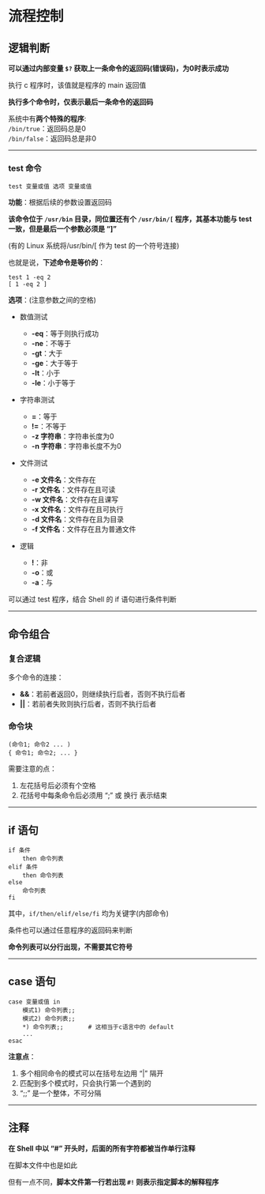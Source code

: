 # 流程控制
## 逻辑判断
**可以通过内部变量 `$?` 获取上一条命令的返回码(错误码)，为0时表示成功**  

执行 c 程序时，该值就是程序的 main 返回值  

**执行多个命令时，仅表示最后一条命令的返回码**  

系统中有**两个特殊的程序**:  
`/bin/true`：返回码总是0  
`/bin/false`：返回码总是非0  

-----------------
### test 命令
``` Shell
test 变量或值 选项 变量或值
```

**功能**：根据后续的参数设置返回码  

**该命令位于 `/usr/bin` 目录，同位置还有个 `/usr/bin/[` 程序，其基本功能与 test 一致，但是最后一个参数必须是 “]”**  

(有的 Linux 系统将/usr/bin/[ 作为 test 的一个符号连接)  

也就是说，**下述命令是等价的**：  
``` Shell
test 1 -eq 2
[ 1 -eq 2 ]
```

**选项**：(注意参数之间的空格)  
* 数值测试  
  * **-eq**：等于则执行成功  
  * **-ne**：不等于  
  * **-gt**：大于  
  * **-ge**：大于等于  
  * **-lt**：小于  
  * **-le**：小于等于  

* 字符串测试
  * **=**：等于  
  * **!=**：不等于  
  * **-z 字符串**：字符串长度为0  
  * **-n 字符串**：字符串长度不为0  

* 文件测试
  * **-e 文件名**：文件存在  
  * **-r 文件名**：文件存在且可读  
  * **-w 文件名**：文件存在且课写  
  * **-x 文件名**：文件存在且可执行  
  * **-d 文件名**：文件存在且为目录  
  * **-f 文件名**：文件存在且为普通文件  

* 逻辑
  * **!**：非  
  * **-o**：或  
  * **-a**：与  

可以通过 test 程序，结合 Shell 的 if 语句进行条件判断  

-----------------
## 命令组合
### 复合逻辑
多个命令的连接：  
* **&&**：若前者返回0，则继续执行后者，否则不执行后者  
* **||**：若前者失败则执行后者，否则不执行后者  

### 命令块
``` Shell
(命令1; 命令2 ... )
{ 命令1; 命令2; ... }
```

需要注意的点：  
1. 左花括号后必须有个空格  
2. 花括号中每条命令后必须用 “;” 或 换行 表示结束  

-----------------
## if 语句
``` Shell
if 条件
    then 命令列表
elif 条件
    then 命令列表
else
    命令列表
fi
```
其中，`if/then/elif/else/fi` 均为关键字(内部命令)  

条件也可以通过任意程序的返回码来判断  

**命令列表可以分行出现，不需要其它符号**  

--------------------
## case 语句
``` Shell
case 变量或值 in
    模式1) 命令列表;;
    模式2) 命令列表;;
    *) 命令列表;;       # 这相当于c语言中的 default
    ...
esac
```

**注意点**：  
1. 多个相同命令的模式可以在括号左边用 “|” 隔开  
2. 匹配到多个模式时，只会执行第一个遇到的  
3. “;;” 是一个整体，不可分隔  

--------------------
## 注释
**在 Shell 中以 “#” 开头时，后面的所有字符都被当作单行注释**  

在脚本文件中也是如此  

但有一点不同，**脚本文件第一行若出现 `#!` 则表示指定脚本的解释程序**  